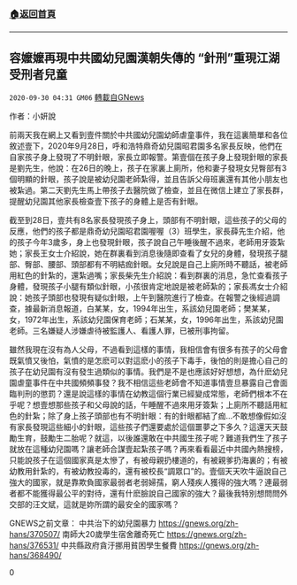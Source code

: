 ###  [:house:返回首頁](https://github.com/ourhimalayas/txt)
---

## 容嬤嬤再現中共國幼兒園漢朝失傳的 “針刑”重現江湖 受刑者兒童
`2020-09-30 04:31 GM06` [轉載自GNews](https://gnews.org/zh-hant/392584/)

作者：小妍說

前兩天我在網上又看到壹件關於中共國幼兒園幼師虐童事件，我在這裏簡單和各位敘述壹下，2020年9月28日，呼和浩特鼎奇幼兒園昭君園多名家長反映，他們在自家孩子身上發現了不明針眼，家長立即報警。第壹個在孩子身上發現針眼的家長是劉先生，他說：在26日的晚上，孩子在家裏上廁所，他和妻子發現女兒臀部有3個明顯的針眼，孩子說是被幼兒園老師紮得，並且告訴父母班裏還有其他小朋友也被紮過。第二天劉先生馬上帶孩子去醫院做了檢查，並且在微信上建立了家長群，提醒幼兒園其他家長檢查壹下孩子的身體上是否有針眼。

截至到28日，壹共有8名家長發現孩子身上，頭部有不明針眼，這些孩子的父母的反應，他們的孩子都是鼎奇幼兒園昭君園喔喔（3）班學生，家長薛先生介紹，他的孩子今年3歲多，身上也發現針眼，孩子說自己午睡後醒不過來，老師用牙簽紮她；家長王女士介紹說，她在群裏看到消息後隨即查看了女兒的身體，發現孩子腿部、臀部、腰部、頭部都有不明結痂針眼。女兒說是自己上廁所時不聽話，被老師用紅色的針紮的，還紮過嘴；家長柴先生介紹說：看到群裏的消息，急忙查看孩子身體，發現孩子小腿有類似針眼，小孩很肯定地說是被老師紮的；家長馮女士介紹說：她孩子頭部也發現有疑似針眼，上午到醫院進行了檢查。在報警之後經過調查，據最新消息報道，白某某，女，1994年出生，系該幼兒園老師；樊某某，女，1972年出生，系該幼兒園保育老師；石某某，女，1996年出生，系該幼兒園老師。三名嫌疑人涉嫌虐待被監護人、看護人罪，已被刑事拘留。

雖然我現在沒有為人父母，不過看到這樣的事情，我相信會有很多有孩子的父母會既氣憤又後怕，氣憤的是怎麽可以對這麽小的孩子下毒手，後怕的則是擔心自己的孩子在幼兒園有沒有發生過類似的事情。我們是不是也應該好好想想，為什麽幼兒園虐童事件在中共國頻頻事發？我不相信這些老師會不知道事情壹旦暴露自己會面臨判刑的懲罰？還是說這樣的事情在幼教這個行業已經變成常態，老師們根本不在乎呢？想壹想那些孩子和父母說的話，午睡醒不過來用牙簽紮；上廁所不聽話用紅色的針紮；除了身上孩子頭部也有不明針眼：有的針眼都結了痂…不敢想像假如沒有家長發現這些細小的針眼，這些孩子們還要處於這個噩夢之下多久？這還天天鼓勵生育，鼓勵生二胎呢？就這，以後誰還敢在中共國生孩子呢？難道我們生了孩子就放在這種幼兒園嗎？讓老師合謀壹起紮孩子嗎？再來看看最近中共國內熱搜榜，只能說孩子在這個國家真是太慘了，有被母親扔樓道的，有被親爹扔海裏的；有被幼教用針紮的，有被幼教投毒的，還有被校長“調眾口”的。壹個天天吹牛逼說自己強大的國家，就是靠欺負國家最弱者老弱婦孺，窮人殘疾人獲得的強大嗎？連最弱者都不能獲得最公平的對待，還有什麽臉說自己國家的強大？最後我特別想問問外交部的汪文斌，這就是妳所謂的最安全的國家嗎？

GNEWS之前文章：
中共治下的幼兒園暴力 https://gnews.org/zh-hans/370507/
南師大20歲學生宿舍離奇死亡 https://gnews.org/zh-hans/376531/
中共縣政府貪汙挪用貧困學生餐費 https://gnews.org/zh-hans/368490/

0
